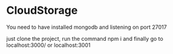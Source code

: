# CloudStorage

You need to have installed mongodb and listening on port 27017

just clone the project, run the command npm i and finally go to localhost:3000/ or localhost:3001

